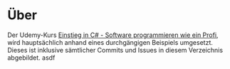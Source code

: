 # Über

Der Udemy-Kurs [Einstieg in C# - Software programmieren wie ein Profi](http://www.lernmoment.de/einstieg-csharp/), wird hauptsächlich anhand eines durchgängigen Beispiels umgesetzt. Dieses ist inklusive sämtlicher Commits und Issues in diesem Verzeichnis abgebildet.
asdf
